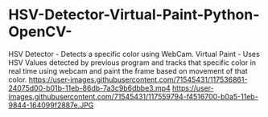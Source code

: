 # HSV-Detector-Virtual-Paint-Python-OpenCV-
HSV Detector - Detects a specific color using WebCam.
Virtual Paint - Uses HSV Values detected by previous program and tracks that specific color in real time using webcam and paint the frame based on movement of that color. 
https://user-images.githubusercontent.com/71545431/117536861-24075d00-b01b-11eb-86db-7a3c9b6dbbe3.mp4
https://user-images.githubusercontent.com/71545431/117559794-f4516700-b0a5-11eb-9844-164099f2887e.JPG
